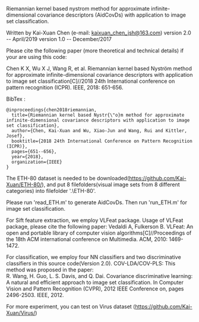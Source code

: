 ﻿Riemannian kernel based nystrom method for approximate infinite-dimensional covariance descriptors (AidCovDs) with application to image set classification.

Written by Kai-Xuan Chen (e-mail: kaixuan_chen_jsh@163.com)
version 2.0 -- April/2019 
version 1.0 -- December/2017 

Please cite the following paper (more theoretical and technical details) if your are using this code:

Chen K X, Wu X J, Wang R, et al. Riemannian kernel based Nyström method for approximate infinite-dimensional covariance descriptors with application to image set classification[C]//2018 24th International conference on pattern recognition (ICPR). IEEE, 2018: 651-656.  

BibTex : 
```
@inproceedings{chen2018riemannian,
  title={Riemannian kernel based Nystr{\"o}m method for approximate infinite-dimensional covariance descriptors with application to image set classification},
  author={Chen, Kai-Xuan and Wu, Xiao-Jun and Wang, Rui and Kittler, Josef},
  booktitle={2018 24th International Conference on Pattern Recognition (ICPR)},
  pages={651--656},
  year={2018},
  organization={IEEE}
}
```


The ETH-80 dataset is needed to be downloaded(https://github.com/Kai-Xuan/ETH-80/),  and put 8 filefolders(visual image sets from 8 different categories) into filefolder '.\ETH-80\'.  

Please run 'read_ETH.m' to generate AidCovDs. Then run 'run_ETH.m' for image set classification.  

For Sift feature extraction, we employ VLFeat package.  Usage of VLFeat package, please cite the following paper:
Vedaldi A, Fulkerson B. VLFeat: An open and portable library of computer vision algorithms[C]//Proceedings of the 18th ACM international conference on Multimedia. ACM, 2010: 1469-1472.

For classification, we employ four NN classifiers and two discriminative classifiers in this source code(Version 2.0).  COV-LDA/COV-PLS:  This method was proposed in the paper:  
R. Wang, H. Guo, L. S. Davis, and Q. Dai. Covariance discriminative learning: A natural and efficient approach to image set classification. In Computer Vision and Pattern Recognition (CVPR), 2012 IEEE Conference on, pages 2496-2503. IEEE, 2012. 


For more experiment, you can test on Virus dataset (https://github.com/Kai-Xuan/Virus/)


